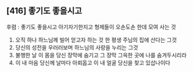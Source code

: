 ## [416] 좋기도 좋을시고

후렴 : 좋기도 좋을시고 아기자기한지고 형제들이 오손도손 한데 모여 사는 것  
1) 오직 하나 하느님께 빌어 얻고자 하는 것 한 평생 주님의 집에 산다는 그것  
2) 당신의 성전을 우러러보며 하느님의 사랑을 누리는 그것   
3) 불행한 날 이 몸을 당신 장막에 숨기고 그 장막 그윽한 곳에 나를 숨겨두시리라  
4) 이 내 마음 당신께 날마다 아뢰옵고 이 내 얼굴 당신을 찾고 있삽나이다
